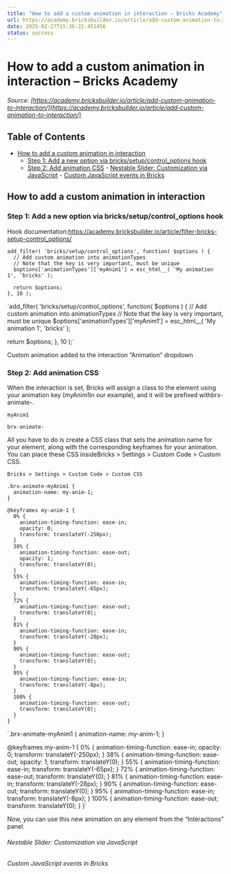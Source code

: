 ```yaml
---
title: "How to add a custom animation in interaction – Bricks Academy"
url: https://academy.bricksbuilder.io/article/add-custom-animation-to-interaction/
date: 2025-02-27T15:36:22.451456
status: success
---
```


# How to add a custom animation in interaction – Bricks Academy

*Source: [https://academy.bricksbuilder.io/article/add-custom-animation-to-interaction/](https://academy.bricksbuilder.io/article/add-custom-animation-to-interaction/)*

## Table of Contents

- [How to add a custom animation in interaction](#how-to-add-a-custom-animation-in-interaction)
  - [Step 1: Add a new option via bricks/setup/control_options hook](#step-1-add-a-new-option-via-brickssetupcontroloptions-hook)
  - [Step 2: Add animation CSS](#step-2-add-animation-css)
        - [Nestable Slider: Customization via JavaScript](#nestable-slider-customization-via-javascript)
        - [Custom JavaScript events in Bricks](#custom-javascript-events-in-bricks)

## How to add a custom animation in interaction

### Step 1: Add a new option via bricks/setup/control_options hook

Hook documentation:https://academy.bricksbuilder.io/article/filter-bricks-setup-control_options/

```
add_filter( 'bricks/setup/control_options', function( $options ) {
  // Add custom animation into animationTypes
  // Note that the key is very important, must be unique
  $options['animationTypes']['myAnim1'] = esc_html__( 'My animation 1', 'bricks' );

  return $options;
}, 10 );
```

`add_filter( 'bricks/setup/control_options', function( $options ) {
  // Add custom animation into animationTypes
  // Note that the key is very important, must be unique
  $options['animationTypes']['myAnim1'] = esc_html__( 'My animation 1', 'bricks' );

  return $options;
}, 10 );`

Custom animation added to the interaction “Animation” dropdown

### Step 2: Add animation CSS

When the interaction is set, Bricks will assign a class to the element using your animation key (myAnim1in our example), and it will be prefixed withbrx-animate-.

`myAnim1`

`brx-animate-`

All you have to do is create a CSS class that sets the animation name for your element, along with the corresponding keyframes for your animation. You can place these CSS insideBricks > Settings > Custom Code > Custom CSS.

`Bricks > Settings > Custom Code > Custom CSS`

```
.brx-animate-myAnim1 {
  animation-name: my-anim-1;
}

@keyframes my-anim-1 {
  0% {
    animation-timing-function: ease-in;
    opacity: 0;
    transform: translateY(-250px);
  }
  38% {
    animation-timing-function: ease-out;
    opacity: 1;
    transform: translateY(0);
  }
  55% {
    animation-timing-function: ease-in;
    transform: translateY(-65px);
  }
  72% {
    animation-timing-function: ease-out;
    transform: translateY(0);
  }
  81% {
    animation-timing-function: ease-in;
    transform: translateY(-28px);
  }
  90% {
    animation-timing-function: ease-out;
    transform: translateY(0);
  }
  95% {
    animation-timing-function: ease-in;
    transform: translateY(-8px);
  }
  100% {
    animation-timing-function: ease-out;
    transform: translateY(0);
  }
}
```

`.brx-animate-myAnim1 {
  animation-name: my-anim-1;
}

@keyframes my-anim-1 {
  0% {
    animation-timing-function: ease-in;
    opacity: 0;
    transform: translateY(-250px);
  }
  38% {
    animation-timing-function: ease-out;
    opacity: 1;
    transform: translateY(0);
  }
  55% {
    animation-timing-function: ease-in;
    transform: translateY(-65px);
  }
  72% {
    animation-timing-function: ease-out;
    transform: translateY(0);
  }
  81% {
    animation-timing-function: ease-in;
    transform: translateY(-28px);
  }
  90% {
    animation-timing-function: ease-out;
    transform: translateY(0);
  }
  95% {
    animation-timing-function: ease-in;
    transform: translateY(-8px);
  }
  100% {
    animation-timing-function: ease-out;
    transform: translateY(0);
  }
}`

Now, you can use this new animation on any element from the “Interactions” panel.

###### Nestable Slider: Customization via JavaScript

###### Custom JavaScript events in Bricks

